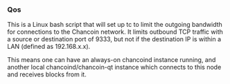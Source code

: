 ### Qos ###

This is a Linux bash script that will set up tc to limit the outgoing bandwidth for connections to the Chancoin network. It limits outbound TCP traffic with a source or destination port of 9333, but not if the destination IP is within a LAN (defined as 192.168.x.x).

This means one can have an always-on chancoind instance running, and another local chancoind/chancoin-qt instance which connects to this node and receives blocks from it.
